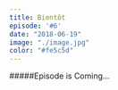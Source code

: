 ```yaml
---
title: Bientôt
episode: '#6'
date: "2018-06-19"
image: "./image.jpg"
color: "#fe5c5d"
---
```


#####Episode is Coming...

